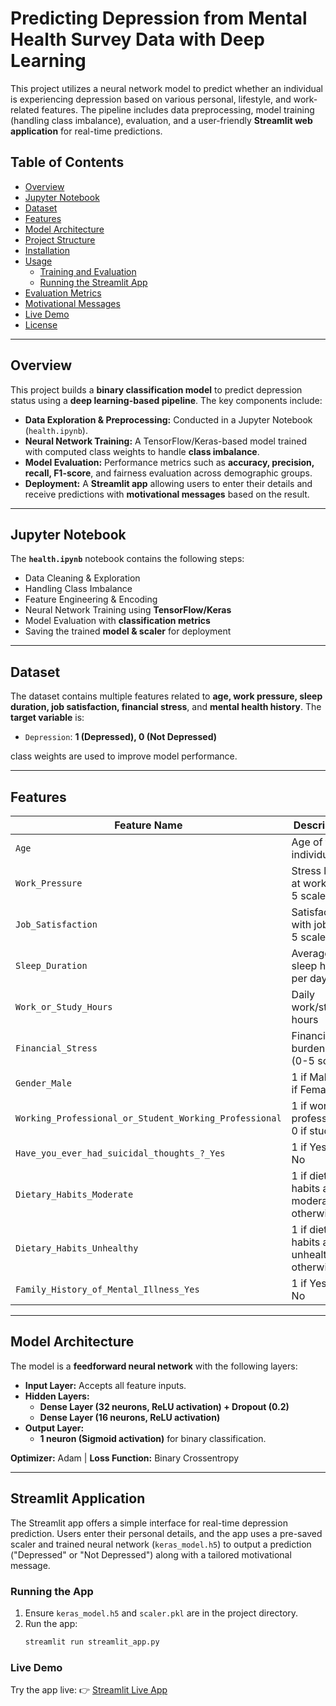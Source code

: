 # Predicting Depression from Mental Health Survey Data with Deep Learning

This project utilizes a neural network model to predict whether an individual is experiencing depression based on various personal, lifestyle, and work-related features. The pipeline includes data preprocessing, model training (handling class imbalance), evaluation, and a user-friendly **Streamlit web application** for real-time predictions.

## Table of Contents  
- [Overview](#overview)  
- [Jupyter Notebook](#jupyter-notebook)  
- [Dataset](#dataset)  
- [Features](#features)  
- [Model Architecture](#model-architecture)  
- [Project Structure](#project-structure)  
- [Installation](#installation)  
- [Usage](#usage)  
  - [Training and Evaluation](#training-and-evaluation)  
  - [Running the Streamlit App](#running-the-streamlit-app)  
- [Evaluation Metrics](#evaluation-metrics)  
- [Motivational Messages](#motivational-messages)  
- [Live Demo](#live-demo)  
- [License](#license)  

---

## Overview  

This project builds a **binary classification model** to predict depression status using a **deep learning-based pipeline**. The key components include:

- **Data Exploration & Preprocessing:** Conducted in a Jupyter Notebook (`health.ipynb`).
- **Neural Network Training:** A TensorFlow/Keras-based model trained with computed class weights to handle **class imbalance**.
- **Model Evaluation:** Performance metrics such as **accuracy, precision, recall, F1-score**, and fairness evaluation across demographic groups.
- **Deployment:** A **Streamlit app** allowing users to enter their details and receive predictions with **motivational messages** based on the result.

---

## Jupyter Notebook  

The **`health.ipynb`** notebook contains the following steps:  
- Data Cleaning & Exploration  
- Handling Class Imbalance  
- Feature Engineering & Encoding  
- Neural Network Training using **TensorFlow/Keras**  
- Model Evaluation with **classification metrics**  
- Saving the trained **model & scaler** for deployment  

---

## Dataset  

The dataset contains multiple features related to **age, work pressure, sleep duration, job satisfaction, financial stress**, and **mental health history**. The **target variable** is:  
- `Depression`: **1 (Depressed), 0 (Not Depressed)**  

class weights are used to improve model performance.

---

## Features  

| Feature Name | Description |
|-------------|-------------|
| `Age` | Age of the individual |
| `Work_Pressure` | Stress level at work (0-5 scale) |
| `Job_Satisfaction` | Satisfaction with job (0-5 scale) |
| `Sleep_Duration` | Average sleep hours per day |
| `Work_or_Study_Hours` | Daily work/study hours |
| `Financial_Stress` | Financial burden level (0-5 scale) |
| `Gender_Male` | 1 if Male, 0 if Female |
| `Working_Professional_or_Student_Working_Professional` | 1 if working professional, 0 if student |
| `Have_you_ever_had_suicidal_thoughts_?_Yes` | 1 if Yes, 0 if No |
| `Dietary_Habits_Moderate` | 1 if dietary habits are moderate, 0 otherwise |
| `Dietary_Habits_Unhealthy` | 1 if dietary habits are unhealthy, 0 otherwise |
| `Family_History_of_Mental_Illness_Yes` | 1 if Yes, 0 if No |

---

## Model Architecture  

The model is a **feedforward neural network** with the following layers:
- **Input Layer:** Accepts all feature inputs.
- **Hidden Layers:**  
  - **Dense Layer (32 neurons, ReLU activation) + Dropout (0.2)**
  - **Dense Layer (16 neurons, ReLU activation)**
- **Output Layer:**  
  - **1 neuron (Sigmoid activation)** for binary classification.

**Optimizer:** Adam | **Loss Function:** Binary Crossentropy

---
## Streamlit Application

The Streamlit app offers a simple interface for real-time depression prediction. Users enter their personal details, and the app uses a pre-saved scaler and trained neural network (`keras_model.h5`) to output a prediction ("Depressed" or "Not Depressed") along with a tailored motivational message.

### Running the App

1. Ensure `keras_model.h5` and `scaler.pkl` are in the project directory.
2. Run the app:
   ```bash
   streamlit run streamlit_app.py
   
### Live Demo

Try the app live: 👉 [Streamlit Live App](https://ay9jbcnnadtpa2vtfvyv6k.streamlit.app/)
